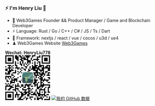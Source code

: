 ### ⚡ I'm Henry Liu 👋


- 🍻 Web3Games Founder && Product Manager / Game and Blockchain Developer
- ⚡ Language: Rust / Go / C++ / C# / JS / Ts / Dart 
- 🏃 Framework: nextjs / react / vue / cocos / u3d / ue4
- ♟ Web3Games Website [Web3Games](https://web3games.org)

**Wechat:** **HenryLiu778**<br>
![Wechat](https://github.com/Zombieliu/Zombieliu/blob/main/wechat.png)
[![我的 GitHub 数据](https://github-readme-stats.vercel.app/api?username=Zombieliu)]()
